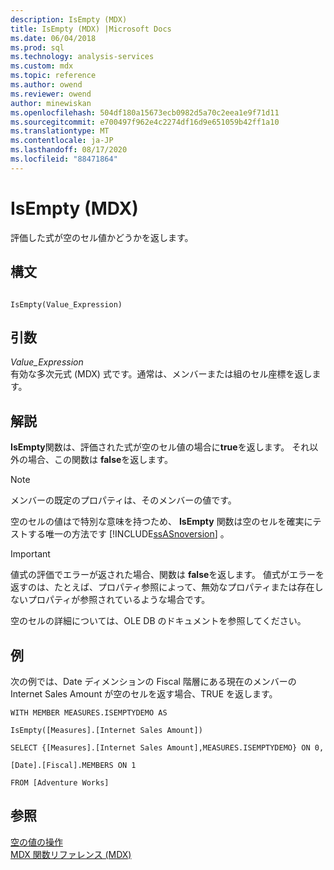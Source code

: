 ```yaml
---
description: IsEmpty (MDX)
title: IsEmpty (MDX) |Microsoft Docs
ms.date: 06/04/2018
ms.prod: sql
ms.technology: analysis-services
ms.custom: mdx
ms.topic: reference
ms.author: owend
ms.reviewer: owend
author: minewiskan
ms.openlocfilehash: 504df180a15673ecb0982d5a70c2eea1e9f71d11
ms.sourcegitcommit: e700497f962e4c2274df16d9e651059b42ff1a10
ms.translationtype: MT
ms.contentlocale: ja-JP
ms.lasthandoff: 08/17/2020
ms.locfileid: "88471864"
---
```

# <a name="isempty-mdx"></a>IsEmpty (MDX)


  評価した式が空のセル値かどうかを返します。  
  
## <a name="syntax"></a>構文  
  
```  
  
IsEmpty(Value_Expression)   
```  
  
## <a name="arguments"></a>引数  
 *Value_Expression*  
 有効な多次元式 (MDX) 式です。通常は、メンバーまたは組のセル座標を返します。  
  
## <a name="remarks"></a>解説  
 **IsEmpty**関数は、評価された式が空のセル値の場合に**true**を返します。 それ以外の場合、この関数は **false**を返します。  
  
> [!NOTE]  
>  メンバーの既定のプロパティは、そのメンバーの値です。  
  
 空のセルの値はで特別な意味を持つため、 **IsEmpty** 関数は空のセルを確実にテストする唯一の方法です [!INCLUDE[ssASnoversion](../includes/ssasnoversion-md.md)] 。  
  
> [!IMPORTANT]  
>  値式の評価でエラーが返された場合、関数は **false**を返します。 値式がエラーを返すのは、たとえば、プロパティ参照によって、無効なプロパティまたは存在しないプロパティが参照されているような場合です。  
  
 空のセルの詳細については、OLE DB のドキュメントを参照してください。  
  
## <a name="example"></a>例  
 次の例では、Date ディメンションの Fiscal 階層にある現在のメンバーの Internet Sales Amount が空のセルを返す場合、TRUE を返します。  
  
 `WITH MEMBER MEASURES.ISEMPTYDEMO AS`  
  
 `IsEmpty([Measures].[Internet Sales Amount])`  
  
 `SELECT {[Measures].[Internet Sales Amount],MEASURES.ISEMPTYDEMO} ON 0,`  
  
 `[Date].[Fiscal].MEMBERS ON 1`  
  
 `FROM [Adventure Works]`  
  
## <a name="see-also"></a>参照  
 [空の値の操作](../mdx/working-with-empty-values.md)   
 [MDX 関数リファレンス &#40;MDX&#41;](../mdx/mdx-function-reference-mdx.md)  
  
  
